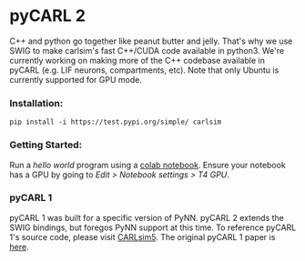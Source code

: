 # pyCARL 2

C++ and python go together like peanut butter and jelly. That's why we use SWIG to make carlsim's fast C++/CUDA code available in python3. We're currently working on making more of the C++ codebase available in pyCARL (e.g. LIF neurons, compartments, etc). Note that only Ubuntu is currently supported for GPU mode.
 
### Installation: 
 
```pip install -i https://test.pypi.org/simple/ carlsim``` 

### Getting Started:

Run a <i>hello world</i> program using a [colab notebook](https://github.com/bainro/autoCARL/blob/main/pyCARL/hello_world.ipynb). Ensure your notebook has a GPU by going to <i>Edit > Notebook settings > T4 GPU</i>.

### pyCARL 1
 
pyCARL 1 was built for a specific version of PyNN. pyCARL 2 extends the SWIG bindings, but foregos PyNN support at this time. To reference pyCARL 1's source code, please visit [CARLsim5](https://github.com/UCI-CARL/CARLsim5/tree/master/pyCARL). The original pyCARL 1 paper is [here](https://arxiv.org/abs/2003.09696).
